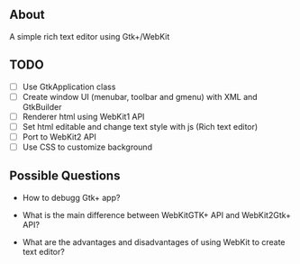 ## About
A simple rich text editor using Gtk+/WebKit

## TODO 
- [ ] Use GtkApplication class
- [ ] Create window UI (menubar, toolbar and gmenu) with XML and GtkBuilder
- [ ] Renderer html using WebKit1 API
- [ ] Set html editable and change text style with js (Rich text editor)
- [ ] Port to WebKit2 API
- [ ] Use CSS to customize background

## Possible Questions
* How to debugg Gtk+ app?

* What is the main difference between WebKitGTK+ API and WebKit2Gtk+ API?

* What are the advantages and disadvantages of using WebKit to create text editor?  
